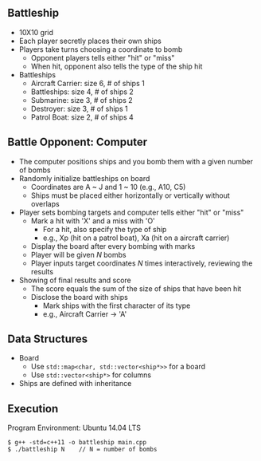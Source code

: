 ## Battleship

* 10X10 grid
* Each player secretly places their own ships
* Players take turns choosing a coordinate to bomb
	* Opponent players tells either "hit" or "miss"
	* When hit, opponent also tells the type of the ship hit
* Battleships
	* Aircraft Carrier: size 6, # of ships 1
	* Battleships: size 4, # of ships 2
	* Submarine: size 3, # of ships 2
	* Destroyer: size 3, # of ships 1
	* Patrol Boat: size 2, # of ships 4

## Battle Opponent: Computer

* The computer positions ships and you bomb them with a given number of bombs
* Randomly initialize battleships on board
	* Coordinates are A ~ J and 1 ~ 10 (e.g., A10, C5)
	* Ships must be placed either horizontally or vertically without overlaps
* Player sets bombing targets and computer tells either "hit" or "miss"
	* Mark a hit with 'X' and a miss with 'O'
		* For a hit, also specify the type of ship
		* e.g., Xp (hit on a patrol boat), Xa (hit on a aircraft carrier)
	* Display the board after every bombing with marks
	* Player will be given *N* bombs
	* Player inputs target coordinates *N* times interactively, reviewing the results
* Showing of final results and score
	* The score equals the sum of the size of ships that have been hit
	* Disclose the board with ships
		* Mark ships with the first character of its type
		* e.g., Aircraft Carrier -> 'A'

## Data Structures

* Board
	* Use `std::map<char, std::vector<ship*>>` for a board
	* Use `std::vector<ship*>` for columns
* Ships are defined with inheritance

## Execution

Program Environment: Ubuntu 14.04 LTS
```
$ g++ -std=c++11 -o battleship main.cpp
$ ./battleship N	// N = number of bombs
```
